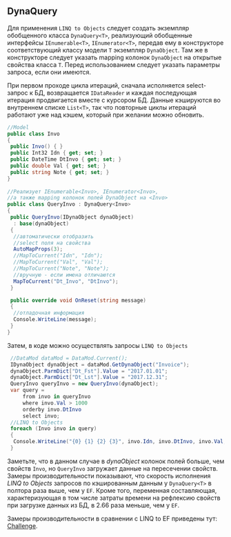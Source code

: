 ## DynaQuery<T>

Для применения `LINQ to Objects` следует создать экземпляр обобщенного класса `DynaQuery<T>`, реализующий обобщенные интерфейсы `IEnumerable<T>`, `IEnumerator<T>`, передав ему в конструкторе соответствующий классу модели `T` экземпляр `DynaObject`. Там же в конструкторе следует указать mapping колонок `DynaObject` на открытые свойства класса `T`. Перед использованием следует указать параметры запроса, если они имеются.

При первом проходе цикла итераций, сначала исполняется select-запрос к БД, возвращается `IDataReader` и каждая последующая итерация продвигается вместе с курсором БД. Данные кэшируются во внутреннем списке `List<T>`, так что повторные циклы итераций работают уже над кэшем, который при желании можно обновить.

```csharp	
//Model
public class Invo
{
 public Invo() { }
 public Int32 Idn { get; set; }
 public DateTime DtInvo { get; set; }
 public double Val { get; set; }
 public string Note { get; set; }
}
	
//Реализует IEnumerable<Invo>, IEnumerator<Invo>,
//а также mapping колонок полей DynaObject на <Invo> 
public class QueryInvo : DynaQuery<Invo>
{
 public QueryInvo(IDynaObject dynaObject) 
  : base(dynaObject)
 {
  //автоматически отобразить
  //select поля на свойства
  AutoMapProps(3);
  //MapToCurrent("Idn", "Idn");
  //MapToCurrent("Val", "Val");
  //MapToCurrent("Note", "Note");
  //вручную - если имена отличаются
  MapToCurrent("Dt_Invo", "DtInvo");
 }

 public override void OnReset(string message)
 {
  //отладочная информация
  Console.WriteLine(message);
 }
}
```

Затем, в коде можно осуществлять запросы `LINQ to Objects`
```csharp
 //DataMod dataMod = DataMod.Current();
 IDynaObject dynaObject = dataMod.GetDynaObject("Invoice");
 dynaObject.ParmDict["Dt_Fst"].Value = "2017.01.01";
 dynaObject.ParmDict["Dt_Lst"].Value = "2017.12.31";
 QueryInvo queryInvo = new QueryInvo(dynaObject);
 var query = 
     from invo in queryInvo
     where invo.Val > 1000
     orderby invo.DtInvo
     select invo;
 //LINQ to Objects
 foreach (Invo invo in query) 
 {
  Console.WriteLine("{0} {1} {2} {3}", invo.Idn, invo.DtInvo, invo.Val, invo.Note);
 }
```
Заметьте, что в данном случае в *dynaObject* колонок полей больше, чем свойств `Invo`, но `QueryInvo` загружает данные на пересечении свойств. Замеры производительности показывают, что скорость исполнения *LINQ to Objects* запросов по кэшированным данным у `DynaQuery<T>` в полтора раза выше, чем у `EF`. Кроме того, переменная составляющая, характеризующая в том числе затраты времени на рефлексию свойств при загрузке данных из БД, в 2.66 раза меньше, чем у `EF`.

Замеры производительности в сравнении с LINQ to EF приведены тут: [Challenge](https://github.com/Kobdik/DynaRepo/blob/master/docs/Challenge.md).
